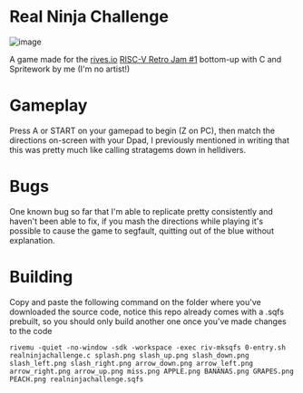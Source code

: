 # Real Ninja Challenge
![image](https://github.com/AleisterCodely/rivemu-real-ninja-challenge/assets/67978431/1ca349fb-42ef-4cbd-b0d0-dc35c8238118)

A game made for the [rives.io](https://rives.io/) [RISC-V Retro Jam #1](https://itch.io/jam/rives1) bottom-up with C and Spritework by me (I'm no artist!)

# Gameplay
Press A or START on your gamepad to begin (Z on PC), then match the directions on-screen with your Dpad, I previously mentioned in writing that this was pretty much like calling stratagems down in helldivers.

# Bugs
One known bug so far that I'm able to replicate pretty consistently and haven't been able to fix, if you mash the directions while playing it's possible to cause the game to segfault, quitting out of the blue without explanation.

# Building

Copy and paste the following command on the folder where you've downloaded the source code, notice this repo already comes with a .sqfs prebuilt, so you should only build another one once you've made changes to the code

`rivemu -quiet -no-window -sdk -workspace -exec riv-mksqfs 0-entry.sh realninjachallenge.c splash.png slash_up.png slash_down.png slash_left.png slash_right.png arrow_down.png arrow_left.png arrow_right.png arrow_up.png miss.png APPLE.png BANANAS.png GRAPES.png PEACH.png realninjachallenge.sqfs` 

